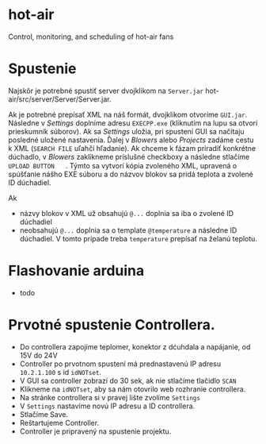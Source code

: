 # hot-air
Control, monitoring, and scheduling of hot-air fans

# Spustenie
Najskôr je potrebné spustiť server dvojklikom na `Server.jar` hot-air/src/server/Server/Server.jar.  <br>

Ak je potrebné prepísať XML na náš formát, dvojklikom otvoríme `GUI.jar`. Následne v *Settings* doplníme adresu `EXECPP.exe` (kliknutím na lupu sa otvorí prieskumník súborov). Ak sa *Settings* uložia, pri spustení GUI sa načítaju posledné uložené nastavenia. Ďalej v *Blowers* alebo *Projects* zadáme cestu k XML (`SEARCH FILE` uľahčí hľadanie). Ak chceme k fázam priradiť konkrétne dúchadlo, v *Blowers* zaklikneme príslušné checkboxy a následne stlačíme `UPLOAD BUTTON` <image src= 'https://user-images.githubusercontent.com/95253218/217627263-2f2012fd-2a74-4d66-92b6-87cc590b25f2.jpg' widht=15 height=15> . Týmto sa vytvorí kópia zvoleného XML, upravená o spúšťanie nášho EXE súboru a do názvov blokov sa pridá teplota a zvolené ID dúchadiel.  <br>

Ak
- názvy blokov v XML už obsahujú `@...` doplnia sa iba o zvolené ID dúchadiel
- neobsahujú `@...` doplnia sa o template `@temperature` a následne ID dúchadiel. V tomto prípade treba `temperature` prepísať na želanú teplotu. 

# Flashovanie arduina
- todo 

# Prvotné spustenie Controllera.
- Do controllera zapojíme teplomer, konektor z dćuhdala a napájanie, od 15V do 24V
- Controller po prvotnom spustení má prednastavenú IP adresu `10.2.1.100` s id `idNOTset`.
- V GUI sa controller zobrazí do 30 sek, ak nie stlačíme tlačidlo `SCAN`
- Klikneme na `idNOTset`, aby sa nám otovrilo web rozhranie controllera.
- Na stránke controllera si v pravej lište zvolíme `Settings`
- V `Settings` nastavíme novú IP adresu a ID controllera.
- Stlačíme Save.
- Reštartujeme Controller.
- Controller je pripravený na spustenie projektu.

